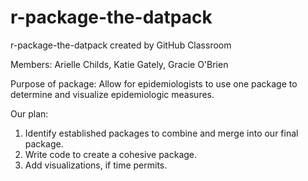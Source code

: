# r-package-the-datpack
r-package-the-datpack created by GitHub Classroom


Members: Arielle Childs, Katie Gately, Gracie O'Brien

Purpose of package: Allow for epidemiologists to use one package to determine and visualize epidemiologic measures. 

Our plan:
1. Identify established packages to combine and merge into our final package.
2. Write code to create a cohesive package.
3. Add visualizations, if time permits.

